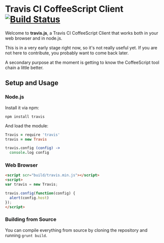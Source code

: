 # Travis CI CoffeeScript Client [![Build Status](https://travis-ci.org/rkh/travis.js.svg?branch=master)](https://travis-ci.org/rkh/travis.js)

Welcome to **travis.js**, a Travis CI CoffeeScript Client that works both in your web browser and in node.js.

This is in a very early stage right now, so it's not really useful yet. If you are not here to contribute, you probably want to come back later.

A secondary purpose at the moment is getting to know the CoffeeScript tool chain a little better.

## Setup and Usage

### Node.js

Install it via npm:

``` shell
npm install travis
```

And load the module:

``` coffee
Travis = require 'travis'
travis = new Travis

travis.config (config) ->
  console.log config
```

### Web Browser

``` html
<script scr="build/travis.min.js"></script>
<script>
var travis = new Travis;

travis.config(function(config) {
  alert(config.host)
});
</script>
```

### Building from Source

You can compile everything from source by cloning the repository and running `grunt build`.